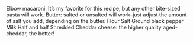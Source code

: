 Elbow macaroni: It’s my favorite for this recipe, but any other bite-sized pasta will work.
Butter: salted or unsalted will work–just adjust the amount of salt you add, depending on the butter.
Flour
Salt
Ground black pepper
Milk
Half and half
Shredded Cheddar cheese: the higher quality aged-cheddar, the better!